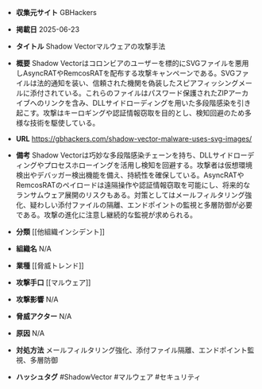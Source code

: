 - **収集元サイト**
GBHackers

- **掲載日**
2025-06-23

- **タイトル**
Shadow Vectorマルウェアの攻撃手法

- **概要**
Shadow Vectorはコロンビアのユーザーを標的にSVGファイルを悪用しAsyncRATやRemcosRATを配布する攻撃キャンペーンである。SVGファイルは法的通知を装い、信頼された機関を偽装したスピアフィッシングメールに添付されている。これらのファイルはパスワード保護されたZIPアーカイブへのリンクを含み、DLLサイドローディングを用いた多段階感染を引き起こす。攻撃はキーロギングや認証情報窃取を目的とし、検知回避のため多様な技術を駆使している。

- **URL**
https://gbhackers.com/shadow-vector-malware-uses-svg-images/

- **備考**
Shadow Vectorは巧妙な多段階感染チェーンを持ち、DLLサイドローディングやプロセスホローイングを活用し検知を回避する。攻撃者は仮想環境検出やデバッガー検出機能を備え、持続性を確保している。AsyncRATやRemcosRATのペイロードは遠隔操作や認証情報窃取を可能にし、将来的なランサムウェア展開のリスクもある。対策としてはメールフィルタリング強化、疑わしい添付ファイルの隔離、エンドポイントの監視と多層防御が必要である。攻撃の進化に注意し継続的な監視が求められる。

- **分類**
[[他組織インシデント]]

- **組織名**
N/A

- **業種**
[[脅威トレンド]]

- **攻撃手口**
[[マルウェア]]

- **攻撃影響**
N/A

- **脅威アクター**
N/A

- **原因**
N/A

- **対処方法**
メールフィルタリング強化、添付ファイル隔離、エンドポイント監視、多層防御

- **ハッシュタグ**
#ShadowVector #マルウェア #セキュリティ
